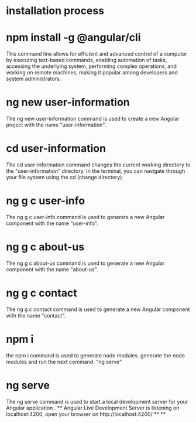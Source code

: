 # installation process

# npm install -g @angular/cli

This command line allows for efficient and advanced control of a computer by executing text-based commands, enabling automation of tasks, accessing the underlying system, performing complex operations, and working on remote machines, making it popular among developers and system administrators.

# ng new user-information

The ng new user-information command is used to create a new Angular project with the name "user-information".

# cd user-information

The cd user-information command changes the current working directory to the "user-information" directory. In the terminal, you can navigate through your file system using the cd (change directory) 

# ng g c user-info

The ng g c user-info command is used to generate a new Angular component with the name "user-info".

# ng g c about-us

The ng g c about-us command is used to generate a new Angular component with the name "about-us".

# ng g c contact

The ng g c contact command is used to generate a new Angular component with the name "contact".


# npm i
the npm i command is used to generate node modules. generate the node modules and run the next command. "ng serve"
# ng serve

The ng serve command is used to start a local development server for your Angular application .
** Angular Live Development Server is listening on localhost:4200, open your browser on http://localhost:4200/ **
**